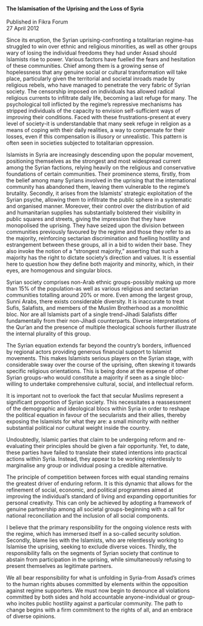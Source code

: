 <h4>The Islamisation of the Uprising and the Loss of Syria</h4>


Published in Fikra Forum
<br>
27 April 2012


Since its eruption, the Syrian uprising-confronting a totalitarian regime-has struggled to win over ethnic and religious minorities, as well as other groups wary of losing the individual freedoms they had under Assad should Islamists rise to power. Various factors have fuelled the fears and hesitation of these communities. Chief among them is a growing sense of hopelessness that any genuine social or cultural transformation will take place, particularly given the territorial and societal inroads made by religious rebels, who have managed to penetrate the very fabric of Syrian society. The censorship imposed on individuals has allowed radical religious currents to infiltrate daily life, becoming a last refuge for many. The psychological toll inflicted by the regime’s repressive mechanisms has stripped individuals of the capacity to envision self-sufficient ways of improving their conditions. Faced with these frustrations-present at every level of society-it is understandable that many seek refuge in religion as a means of coping with their daily realities, a way to compensate for their losses, even if this compensation is illusory or unrealistic. This pattern is often seen in societies subjected to totalitarian oppression.

Islamists in Syria are increasingly descending upon the popular movement, positioning themselves as the strongest and most widespread current among the Syrian factions, relying heavily on the religious and conservative foundations of certain communities. Their prominence stems, firstly, from the belief among many Syrians involved in the uprising that the international community has abandoned them, leaving them vulnerable to the regime’s brutality. Secondly, it arises from the Islamists’ strategic exploitation of the Syrian psyche, allowing them to infiltrate the public sphere in a systematic and organised manner. Moreover, their control over the distribution of aid and humanitarian supplies has substantially bolstered their visibility in public squares and streets, giving the impression that they have monopolised the uprising. They have seized upon the division between communities previously favoured by the regime and those they refer to as the majority, reinforcing sectarian discrimination and fuelling hostility and estrangement between these groups, all in a bid to widen their base. They also invoke the notion of a “strongest majority,” asserting that such a majority has the right to dictate society’s direction and values. It is essential here to question how they define both majority and minority, which, in their eyes, are homogenous and singular blocs.

Syrian society comprises non-Arab ethnic groups-possibly making up more than 15% of the population-as well as various religious and sectarian communities totalling around 20% or more. Even among the largest group, Sunni Arabs, there exists considerable diversity. It is inaccurate to treat Sufis, Salafists, and members of the Muslim Brotherhood as a monolithic bloc. Nor are all Islamists part of a single trend-Jihadi Salafists differ fundamentally from their non-Jihadi counterparts. Diverse interpretations of the Qur’an and the presence of multiple theological schools further illustrate the internal plurality of this group.

The Syrian equation extends far beyond the country’s borders, influenced by regional actors providing generous financial support to Islamist movements. This makes Islamists serious players on the Syrian stage, with considerable sway over the course of the uprising, often skewing it towards specific religious orientations. This is being done at the expense of other Syrian groups-who would constitute a majority if seen as a single bloc-willing to undertake comprehensive cultural, social, and intellectual reform.

It is important not to overlook the fact that secular Muslims represent a significant proportion of Syrian society. This necessitates a reassessment of the demographic and ideological blocs within Syria in order to reshape the political equation in favour of the secularists and their allies, thereby exposing the Islamists for what they are: a small minority with neither substantial political nor cultural weight inside the country.

Undoubtedly, Islamic parties that claim to be undergoing reform and re-evaluating their principles should be given a fair opportunity. Yet, to date, these parties have failed to translate their stated intentions into practical actions within Syria. Instead, they appear to be working relentlessly to marginalise any group or individual posing a credible alternative.

The principle of competition between forces with equal standing remains the greatest driver of enduring reform. It is this dynamic that allows for the refinement of social, economic, and political programmes aimed at improving the individual’s standard of living and expanding opportunities for personal creativity. This can only be achieved by adopting a framework of genuine partnership among all societal groups-beginning with a call for national reconciliation and the inclusion of all social components.

I believe that the primary responsibility for the ongoing violence rests with the regime, which has immersed itself in a so-called security solution. Secondly, blame lies with the Islamists, who are relentlessly working to Islamise the uprising, seeking to exclude diverse voices. Thirdly, the responsibility falls on the segments of Syrian society that continue to abstain from participation in the uprising, while simultaneously refusing to present themselves as legitimate partners.

We all bear responsibility for what is unfolding in Syria-from Assad’s crimes to the human rights abuses committed by elements within the opposition against regime supporters. We must now begin to denounce all violations committed by both sides and hold accountable anyone-individual or group-who incites public hostility against a particular community. The path to change begins with a firm commitment to the rights of all, and an embrace of diverse opinions.
